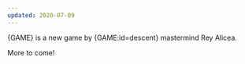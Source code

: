 ```yaml
---
updated: 2020-07-09
---
```


{GAME} is a new game by {GAME:id=descent} mastermind Rey Alicea.

More to come!
